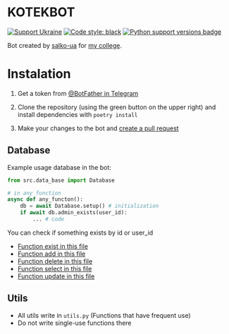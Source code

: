 # KOTEKBOT

[![Support Ukraine](https://badgen.net/badge/support/UKRAINE/?color=0057B8&labelColor=FFD700)](https://www.gov.uk/government/news/ukraine-what-you-can-do-to-help)
[![Code style: black](https://img.shields.io/badge/code%20style-black-000000.svg)](https://github.com/psf/black)
[![Python support versions badge](https://img.shields.io/badge/python-3.12-blue)](https://www.python.org/downloads/)

Bot created by [salko-ua](https://t.me/salkooua) for [my college](https://vvpc.com.ua/).

# Instalation

1. Get a token from [@BotFather in Telegram](https://t.me/BotFather)

2. Clone the repository (using the green button on the upper right) and install dependencies with `poetry install`

3. Make your changes to the bot and [create a pull request](https://docs.github.com/en/pull-requests/collaborating-with-pull-requests/proposing-changes-to-your-work-with-pull-requests/creating-a-pull-request)

## Database

Example usage database in the bot:
```python
from src.data_base import Database

# in any function
async def any_functon():
    db = await Database.setup() # initialization
    if await db.admin_exists(user_id):
        ... # code
```

You can check if something exists by id or user_id

- [Function exist in this file](src/data_base/exists.py)
- [Function add in this file](src/data_base/adds.py)
- [Function delete in this file](src/data_base/deletes.py)
- [Function select in this file](src/data_base/selects.py)
- [Function update in this file](src/data_base/updates.py)

## Utils

- All utils write in `utils.py` (Functions that have frequent use)
- Do not write single-use functions there

